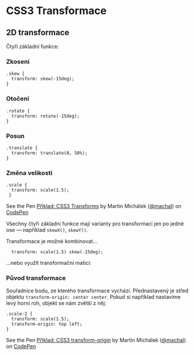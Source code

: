 CSS3 Transformace
==================
    

2D transformace
---------------

Čtyři základní funkce:

### Zkosení

	.skew { 
	  transform: skew(-15deg); 
	}

### Otočení

	.rotate { 
	  transform: rotate(-15deg); 
	}

### Posun

	.translate { 
	  transform: translate(0, 50%); 
	}

### Změna velikosti

	.scale { 
	  transform: scale(1.5); 
	 }

<p data-height="192" data-theme-id="502" data-slug-hash="wxoil" data-user="machal" data-default-tab="result" class='codepen'>See the Pen <a href='http://codepen.io/machal/pen/wxoil'>Příklad: CSS3 Transforms</a> by Martin Michálek (<a href='http://codepen.io/machal'>@machal</a>) on <a href='http://codepen.io'>CodePen</a></p>
<script async src="http://codepen.io/assets/embed/ei.js"></script>

Všechny čtyři základní funkce mají varianty pro transformaci jen po jedné ose — například `skewX()`, `skewY()`.

Transformace je možné kombinovat…

	  transform: scale(1.5) skew(-15deg);
	  
…nebo využít transformační matici:

### Původ transformace

Souřadnice bodu, ze kterého transformace vychází. Přednastavený je střed objektu `transform-origin: center center`. Pokud si například nastavíme levý horní roh, objekt se nám zvětší z něj:

	.scale-2 { 
	  transform: scale(1.5); 
	  transform-origin: top left;
	}

<p data-height="194" data-theme-id="502" data-slug-hash="brBgk" data-user="machal" data-default-tab="result" class='codepen'>See the Pen <a href='http://codepen.io/machal/pen/brBgk'>Příklad: CSS3 transform-origin</a> by Martin Michálek (<a href='http://codepen.io/machal'>@machal</a>) on <a href='http://codepen.io'>CodePen</a></p>
<script async src="http://codepen.io/assets/embed/ei.js"></script>